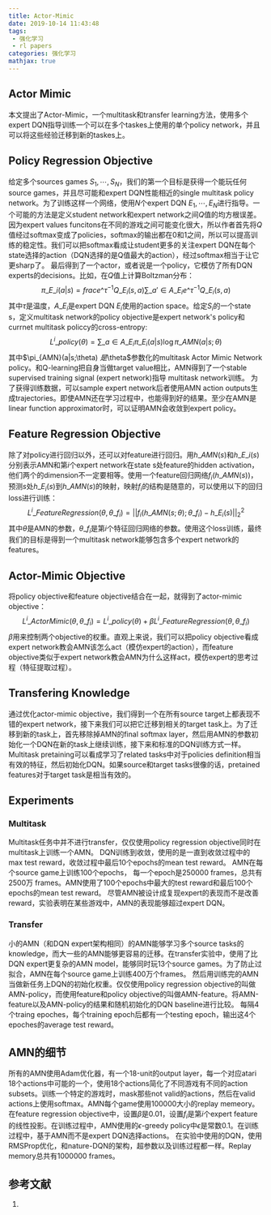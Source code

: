 ```yaml
---
title: Actor-Mimic
date: 2019-10-14 11:43:48
tags:
 - 强化学习
 - rl papers
categories: 强化学习
mathjax: true
---
```


## Actor Mimic
本文提出了Actor-Mimic，一个multitask和transfer learning方法，使用多个expert DQN指导训练一个可以在多个taskes上使用的单个policy network，并且可以将这些经验迁移到新的taskes上。

## Policy Regression Objective
给定多个sources games $S_1, \cdots, S_N$，我们的第一个目标是获得一个能玩任何source games，并且尽可能和expert DQN性能相近的single multitask policy network。为了训练这样一个网络，使用$N$个expert DQN $E_1, \cdots, E_N$进行指导。一个可能的方法是定义student network和expert network之间$Q$值的均方根误差。因为expert values funcitons在不同的游戏之间可能变化很大，所以作者首先将$Q$值经过softmax变成了policies，softmax的输出都在$0$和$1$之间，所以可以提高训练的稳定性。我们可以把softmax看成让student更多的关注expert DQN在每个state选择的action（DQN选择的是Q值最大的action），经过softmax相当于让它更sharp了。
最后得到了一个actor，或者说是一个policy，它模仿了所有DQN experts的decisions。比如，在$Q$值上计算Boltzman分布：
$$\pi{\_{E\_i}} (a|s) = frac{e\^{\tau^{-1} Q\_{E_i}(s,a) } }{\sum\_{a'\in A\_{E_i} } e\^{\tau^{-1} Q\_{E_i}(s,a) } } \tag{1}$$
其中$\tau$是温度，$A\_{E_i}$是expert DQN $E_i$使用的action space。给定$S_i$的一个state s，定义multitask  network的policy objective是expert network's policy和currnet multitask policcy的cross-entropy:
$$L^i\_{policy}(\theta) = \sum\_{a\in A\_{E_i} }\pi\_{E_i} (a|s) \log \pi\_{AMN}(a|s;\theta) \tag{2}$$
其中$\pi\_{AMN}(a|s;\theta) $是$\theta$参数化的multitask Actor Mimic Network policy。和Q-learning把自身当做target value相比，AMN得到了一个stable supervised training signal (expert network)指导 multitask network训练。
为了获得训练数据，可以sample expert network后者使用AMN action outputs生成trajectories。即使AMN还在学习过程中，也能得到好的结果。至少在AMN是linear function approximator时，可以证明AMN会收敛到expert policy。

## Feature Regression Objective
除了对policy进行回归以外，还可以对feature进行回归。用$h\_{AMN}(s)$和$h\_{E\_i}(s)$分别表示AMN和第$i$个expert network在state s处feature的hidden activation，他们两个的dimension不一定要相等。使用一个feature回归网络$f_i(h\_{AMN}(s))$，预测$s$处$h\_{E_i}(s)$到$h\_{AMN}(s)$的映射，映射$f_i$的结构是随意的，可以使用以下的回归loss进行训练：
$$L^i\_{FeatureRegression}(\theta, \theta\_{f_i}) = || f_i(h\_{AMN}(s;\theta); \theta\_{f_i}) - h\_{E_i}(s) ||^2_2 \tag{3}$$
其中$\theta$是AMN的参数，$\theta\_{f_i}$是第$i$个特征回归网络的参数。使用这个loss训练，最终我们的目标是得到一个multitask network能够包含多个expert network的features。

## Actor-Mimic Objective
将policy objective和feature objective结合在一起，就得到了actor-mimic objective：
$$ L^i\_{ActorMimic}(\theta, \theta\_{f_i}) = L^i\_{policy}(\theta) + \beta L^i\_{FeatureRegression}(\theta, \theta\_{f_i}) \tag{4}$$
$\beta$用来控制两个objective的权重。直观上来说，我们可以把policy objective看成expert network教会AMN该怎么act（模仿expert的action），而feature objective类似于expert network教会AMN为什么这样act，模仿expert的思考过程（特征提取过程）。

## Transfering Knowledge
通过优化actor-mimic objective，我们得到一个在所有source target上都表现不错的expert network，接下来我们可以把它迁移到相关的target task上。为了迁移到新的task上，首先移除掉AMN的final softmax layer，然后用AMN的参数初始化一个DQN在新的task上继续训练，接下来和标准的DQN训练方式一样。Multitask pretaining可以看成学习了related tasks中对于policies definition相当有效的特征，然后初始化DQN。如果source和target tasks很像的话，pretained features对于target task是相当有效的。

## Experiments
### Multitask
Multitask任务中并不进行transfer，仅仅使用policy regression objective同时在multitask上训练一个AMN。
DQN训练到收敛，使用的是一直到收敛过程中的max test reward，收敛过程中最后10个epochs的mean test reward。 
AMN在每个source game上训练100个epochs， 每一个epoch是250000 frames，总共有2500万 frames。AMN使用了100个epochs中最大的test reward和最后100个epochs的mean test reward。
尽管AMN被设计成复现expert的表现而不是改善reward，实验表明在某些游戏中，AMN的表现能够超过expert DQN。

### Transfer
小的AMN（和DQN expert架构相同）的AMN能够学习多个source tasks的knowledge，而大一些的AMN能够更容易的迁移。在transfer实验中，使用了比DQN expert更复杂的AMN model，能够同时玩13个source games。为了防止过拟合，AMN在每个source game上训练400万个frames。
然后用训练完的AMN当做新任务上DQN的初始化权重。仅仅使用policy regression objective的叫做AMN-policy，而使用feature和policy objective的叫做AMN-feature。将AMN-feature以及AMN-policy的结果和随机初始化的DQN baseline进行比较。
每隔4个traing epoches，每个training epoch后都有一个testing epoch，输出这4个epoches的average test reward。

## AMN的细节
所有的AMN使用Adam优化器，有一个18-unit的output layer，每一个对应atari 18个actions中可能的一个，使用18个actions简化了不同游戏有不同的action subsets。训练一个特定的游戏时，mask那些not valid的actions，然后在valid actions上使用softmax。AMN每个game使用100000大小的replay memeory。
在feature regression objective中，设置$\beta$是$0.01$，设置$f_i$是第$i$个expert feature的线性投影。在训练过程中，AMN使用的$\epsilon$-greedy policy中$\epsilon$是常数$0.1$。在训练过程中，基于AMN而不是expert DQN选择actions。
在实验中使用的DQN，使用RMSProp优化，和nature-DQN的架构，超参数以及训练过程都一样。Replay memory总共有1000000 frames。

## 参考文献 
1.
